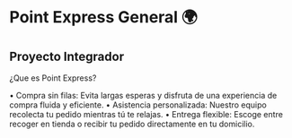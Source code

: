 
# Point Express General  🌍
 
 ## Proyecto Integrador

 ¿Que es Point Express?

  • Compra sin filas: Evita largas esperas y disfruta de una experiencia de compra
   fluida y eficiente.
 • Asistencia personalizada: Nuestro equipo recolecta tu pedido mientras tú te
   relajas.
  • Entrega flexible: Escoge entre recoger en tienda o recibir tu pedido
   directamente en tu domicilio.
